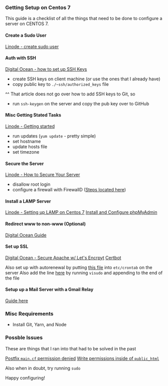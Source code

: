 ### Getting Setup on Centos 7

This guide is a checklist of all the things that need to be done to configure a server
on CENTOS 7.

#### Create a Sudo User

[Linode - create sudo user](https://www.digitalocean.com/community/tutorials/how-to-create-a-sudo-user-on-centos-quickstart)

#### Auth with SSH

[Digital Ocean - how to set up SSH Keys](https://www.digitalocean.com/community/tutorials/how-to-set-up-ssh-keys-on-centos7)
* create SSH keys on client machine (or use the ones that I already have)
* copy public key to `./~ssh/authorized_keys` file

^^ That article does not go over how to add SSH keys to Git, so
* run `ssh-keygen` on the server and copy the pub key over to GitHub

#### Misc Getting Stated Tasks

[Linode - Getting started](https://www.linode.com/docs/getting-started/)

* run updates (`yum update` - pretty simple)
* set hostname
* update hosts file
* set timezone

#### Secure the Server

[Linode - How to Secure Your Server](https://www.linode.com/docs/security/securing-your-server/)

* disallow root login
* configure a firewall with FirewallD ([Steps located here](https://www.linode.com/docs/security/firewalls/introduction-to-firewalld-on-centos/))

#### Install a LAMP Server

[Linode - Setting up LAMP on Centos 7](https://www.linode.com/docs/web-servers/lamp/lamp-on-centos-7/)
[Install and Configure phpMyAdmin](https://www.liquidweb.com/kb/how-to-install-and-configure-phpmyadmin-on-centos-7/)

#### Redirect www to non-www (Optional)

[Digital Ocean Guide](https://www.digitalocean.com/community/tutorials/how-to-redirect-www-to-non-www-with-apache-on-centos-7)

#### Set up SSL

[Digital Ocean - Secure Apache w/ Let's Encrpyt](https://www.digitalocean.com/community/tutorials/how-to-secure-apache-with-let-s-encrypt-on-centos-7)
[Certbot](https://certbot.eff.org/lets-encrypt/centos6-apache)

Also set up with autorenewal by putting [this file](scripts/crontab) into `etc/crontab` on the server
Also add the line [here](scripts/visudo) by running `visudo` and appending to the end of the file

#### Setup up a Mail Server with a Gmail Relay

[Guide here](https://devops.profitbricks.com/tutorials/configure-a-postfix-relay-through-gmail-on-centos-7/)

### Misc Requirements
* Install Git, Yarn, and Node


### Possble Issues

These are things that I ran into that had to be solved in the past

[Postfix `main.cf` permission denied](https://serverfault.com/questions/503642/postfix-main-cf-permission-denied)
[Write permissions inside of `public_html`](https://blog.lysender.com/2015/07/centos-7-selinux-php-apache-cannot-writeaccess-file-no-matter-what/)

Also when in doubt, try running `sudo`

Happy configuring!